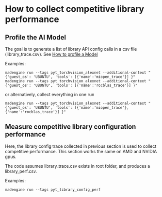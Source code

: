 
# How to collect competitive library performance

## Profile the AI Model

The goal is to generate a list of library API config calls in a csv file (library_trace.csv). 
See [How to profile a Model](how-to-profile-a-model.md)

Examples:

```shell
madengine run --tags pyt_torchvision_alexnet --additional-context "{'guest_os': 'UBUNTU', 'tools': [{'name':'miopen_trace'}] }"
madengine run --tags pyt_torchvision_alexnet --additional-context "{'guest_os': 'UBUNTU', 'tools': [{'name':'rocblas_trace'}] }"
```
or alternatively, collect everything in one run

```shell
madengine run --tags pyt_torchvision_alexnet --additional-context "{'guest_os': 'UBUNTU', 'tools': [{'name':'miopen_trace'},{'name':'rocblas_trace'}] }"
```

## Measure competitive library configuration performance

Here, the library config trace collected in previous section is used to collect competitive performance. This section works the same on AMD and NVIDIA gpus. 

The code assumes library_trace.csv exists in root folder, and produces a library_perf.csv. 

Examples:

```shell
madengine run --tags pyt_library_config_perf
```

